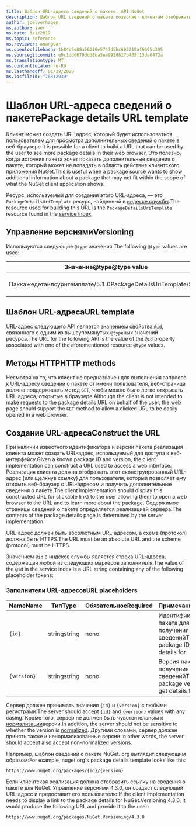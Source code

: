 ```yaml
---
title: Шаблон URL-адреса сведений о пакете, API NuGet
description: Шаблон URL сведений о пакете позволяет клиентам отображать в пользовательском интерфейсе веб-ссылку на дополнительные сведения о пакете.
author: joelverhagen
ms.author: jver
ms.date: 3/1/2019
ms.topic: reference
ms.reviewer: ananguar
ms.openlocfilehash: 1b84c6e88a56216e5747d5bc602219af6695c305
ms.sourcegitcommit: e9c1dd0679ddd8ba3ee992d817b405f13da0472a
ms.translationtype: MT
ms.contentlocale: ru-RU
ms.lasthandoff: 01/29/2020
ms.locfileid: "76812939"
---
```

# <a name="package-details-url-template"></a><span data-ttu-id="d444e-103">Шаблон URL-адреса сведений о пакете</span><span class="sxs-lookup"><span data-stu-id="d444e-103">Package details URL template</span></span>

<span data-ttu-id="d444e-104">Клиент может создать URL-адрес, который будет использоваться пользователем для просмотра дополнительных сведений о пакете в веб-браузере.</span><span class="sxs-lookup"><span data-stu-id="d444e-104">It is possible for a client to build a URL that can be used by the user to see more package details in their web browser.</span></span> <span data-ttu-id="d444e-105">Это полезно, когда источник пакета хочет показать дополнительные сведения о пакете, который может не попадать в область действия клиентского приложения NuGet.</span><span class="sxs-lookup"><span data-stu-id="d444e-105">This is useful when a package source wants to show additional information about a package that may not fit within the scope of what the NuGet client application shows.</span></span>

<span data-ttu-id="d444e-106">Ресурс, используемый для создания этого URL-адреса, — это `PackageDetailsUriTemplate` ресурс, найденный в [индексе службы](service-index.md).</span><span class="sxs-lookup"><span data-stu-id="d444e-106">The resource used for building this URL is the `PackageDetailsUriTemplate` resource found in the [service index](service-index.md).</span></span>

## <a name="versioning"></a><span data-ttu-id="d444e-107">Управление версиями</span><span class="sxs-lookup"><span data-stu-id="d444e-107">Versioning</span></span>

<span data-ttu-id="d444e-108">Используются следующие `@type` значения:</span><span class="sxs-lookup"><span data-stu-id="d444e-108">The following `@type` values are used:</span></span>

<span data-ttu-id="d444e-109">Значение@type</span><span class="sxs-lookup"><span data-stu-id="d444e-109">@type value</span></span>                     | <span data-ttu-id="d444e-110">Примечания</span><span class="sxs-lookup"><span data-stu-id="d444e-110">Notes</span></span>
------------------------------- | -----
<span data-ttu-id="d444e-111">Паккажедетаилсуритемплате/5.1.0</span><span class="sxs-lookup"><span data-stu-id="d444e-111">PackageDetailsUriTemplate/5.1.0</span></span> | <span data-ttu-id="d444e-112">Первоначальный выпуск</span><span class="sxs-lookup"><span data-stu-id="d444e-112">The initial release</span></span>

## <a name="url-template"></a><span data-ttu-id="d444e-113">Шаблон URL-адреса</span><span class="sxs-lookup"><span data-stu-id="d444e-113">URL template</span></span>

<span data-ttu-id="d444e-114">URL-адрес следующего API является значением свойства `@id`, связанного с одним из вышеупомянутых `@type`ных значений ресурса.</span><span class="sxs-lookup"><span data-stu-id="d444e-114">The URL for the following API is the value of the `@id` property associated with one of the aforementioned resource `@type` values.</span></span>

## <a name="http-methods"></a><span data-ttu-id="d444e-115">Методы HTTP</span><span class="sxs-lookup"><span data-stu-id="d444e-115">HTTP methods</span></span>

<span data-ttu-id="d444e-116">Несмотря на то, что клиент не предназначен для выполнения запросов к URL-адресу сведений о пакете от имени пользователя, веб-страница должна поддерживать метод `GET`, чтобы можно было легко открывать URL-адреса, открытые в браузере.</span><span class="sxs-lookup"><span data-stu-id="d444e-116">Although the client is not intended to make requests to the package details URL on behalf of the user, the web page should support the `GET` method to allow a clicked URL to be easily opened in a web browser.</span></span>

## <a name="construct-the-url"></a><span data-ttu-id="d444e-117">Создание URL-адреса</span><span class="sxs-lookup"><span data-stu-id="d444e-117">Construct the URL</span></span>

<span data-ttu-id="d444e-118">При наличии известного идентификатора и версии пакета реализация клиента может создать URL-адрес, используемый для доступа к веб-интерфейсу.</span><span class="sxs-lookup"><span data-stu-id="d444e-118">Given a known package ID and version, the client implementation can construct a URL used to access a web interface.</span></span> <span data-ttu-id="d444e-119">Реализация клиента должна отображать этот сконструированный URL-адрес (или щелкнув ссылку) для пользователя, который позволяет ему открыть веб-браузер с URL-адресом и получить дополнительные сведения о пакете.</span><span class="sxs-lookup"><span data-stu-id="d444e-119">The client implementation should display this constructed URL (or clickable link) to the user allowing them to open a web browser to the URL and to learn more about the package.</span></span> <span data-ttu-id="d444e-120">Содержимое страницы сведений о пакете определяется реализацией сервера.</span><span class="sxs-lookup"><span data-stu-id="d444e-120">The contents of the package details page is determined by the server implementation.</span></span>

<span data-ttu-id="d444e-121">URL-адрес должен быть абсолютным URL-адресом, а схема (протокол) должна быть HTTPS.</span><span class="sxs-lookup"><span data-stu-id="d444e-121">The URL must be an absolute URL and the scheme (protocol) must be HTTPS.</span></span>

<span data-ttu-id="d444e-122">Значением `@id` в индексе службы является строка URL-адреса, содержащая любой из следующих маркеров заполнителя:</span><span class="sxs-lookup"><span data-stu-id="d444e-122">The value of the `@id` in the service index is a URL string containing any of the following placeholder tokens:</span></span>

### <a name="url-placeholders"></a><span data-ttu-id="d444e-123">Заполнители URL-адресов</span><span class="sxs-lookup"><span data-stu-id="d444e-123">URL placeholders</span></span>

<span data-ttu-id="d444e-124">Name</span><span class="sxs-lookup"><span data-stu-id="d444e-124">Name</span></span>        | <span data-ttu-id="d444e-125">Тип</span><span class="sxs-lookup"><span data-stu-id="d444e-125">Type</span></span>    | <span data-ttu-id="d444e-126">Обязательное</span><span class="sxs-lookup"><span data-stu-id="d444e-126">Required</span></span> | <span data-ttu-id="d444e-127">Примечания</span><span class="sxs-lookup"><span data-stu-id="d444e-127">Notes</span></span>
----------- | ------- | -------- | -----
`{id}`      | <span data-ttu-id="d444e-128">string</span><span class="sxs-lookup"><span data-stu-id="d444e-128">string</span></span>  | <span data-ttu-id="d444e-129">no</span><span class="sxs-lookup"><span data-stu-id="d444e-129">no</span></span>       | <span data-ttu-id="d444e-130">Идентификатор пакета для получения сведений</span><span class="sxs-lookup"><span data-stu-id="d444e-130">The package ID to get details for</span></span>
`{version}` | <span data-ttu-id="d444e-131">string</span><span class="sxs-lookup"><span data-stu-id="d444e-131">string</span></span>  | <span data-ttu-id="d444e-132">no</span><span class="sxs-lookup"><span data-stu-id="d444e-132">no</span></span>       | <span data-ttu-id="d444e-133">Версия пакета для получения сведений</span><span class="sxs-lookup"><span data-stu-id="d444e-133">The package version to get details for</span></span>

<span data-ttu-id="d444e-134">Сервер должен принимать значения `{id}` и `{version}` с любыми регистрами.</span><span class="sxs-lookup"><span data-stu-id="d444e-134">The server should accept `{id}` and `{version}` values with any casing.</span></span> <span data-ttu-id="d444e-135">Кроме того, сервер не должен быть чувствительным к [нормализации](../concepts/package-versioning.md#normalized-version-numbers)версии.</span><span class="sxs-lookup"><span data-stu-id="d444e-135">In addition, the server should not be sensitive to whether the version is [normalized](../concepts/package-versioning.md#normalized-version-numbers).</span></span> <span data-ttu-id="d444e-136">Другими словами, сервер должен принять также и ненормализованные версии.</span><span class="sxs-lookup"><span data-stu-id="d444e-136">In other words, the server should accept also accept non-normalized versions.</span></span>

<span data-ttu-id="d444e-137">Например, шаблон сведений о пакете NuGet. org выглядит следующим образом:</span><span class="sxs-lookup"><span data-stu-id="d444e-137">For example, nuget.org's package details template looks like this:</span></span>

    https://www.nuget.org/packages/{id}/{version}

<span data-ttu-id="d444e-138">Если клиентская реализация должна отобразить ссылку на сведения о пакете для NuGet. Управление версиями 4.3.0, он создаст следующий URL-адрес и предоставит его пользователю:</span><span class="sxs-lookup"><span data-stu-id="d444e-138">If the client implementation needs to display a link to the package details for NuGet.Versioning 4.3.0, it would produce the following URL and provide it to the user:</span></span>

    https://www.nuget.org/packages/NuGet.Versioning/4.3.0

